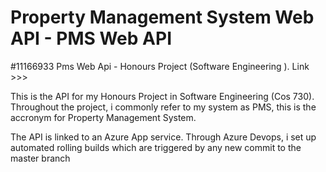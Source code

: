 # Property Management System Web API  - PMS Web API
#11166933
Pms Web Api -  Honours Project (Software Engineering ). Link >>>

This is the API for my Honours Project in Software Engineering (Cos 730). Throughout the project, i commonly refer to my system as PMS, 
this is the accronym for Property Management System.

The API is linked to an Azure App service. Through Azure Devops, i set up automated rolling builds which are triggered by 
any new commit to the master branch 
